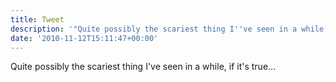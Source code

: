 ```yaml
---
title: Tweet
description: '"Quite possibly the scariest thing I''ve seen in a while, if it''s true... "'
date: '2010-11-12T15:11:47+00:00'
---
```

Quite possibly the scariest thing I've seen in a while, if it's true... 
